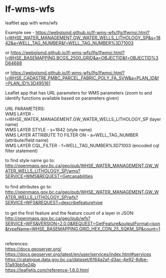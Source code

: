 # lf-wms-wfs
leaftlet app with wms/wfs

Example see - https://webgismd.github.io/lf-wms-wfs/lfg/lfwmsi.html?l=WHSE_WATER_MANAGEMENT.GW_WATER_WELLS_LITHOLOGY_SP&s=1842&a=WELL_TAG_NUMBER&f=WELL_TAG_NUMBER%3D71003<br>

or https://webgismd.github.io/lf-wms-wfs/lfg/lfwmsi.html?l=WHSE_BASEMAPPING.BCGS_2500_GRID&a=OBJECTID&f=OBJECTID%3D64688<br>

or https://webgismd.github.io/lf-wms-wfs/lfg/lfwmsi.html?l=WHSE_CADASTRE.PMBC_PARCEL_FABRIC_POLY_FA_SVW&a=PLAN_ID&f=PLAN_ID%3D495161

Leaflet app that has URL parameters for WMS parameters (zoom to and identify functions available based on parameters given) <br>
<br>
URL PARAMETERS:<br>
WMS LAYER - l=WHSE_WATER_MANAGEMENT.GW_WATER_WELLS_LITHOLOGY_SP  (layer name)<br>
WMS LAYER STYLE - s=1842 (style name)<br>
WMS LAYER ATTRIBUTE TO FILTER ON - a=WELL_TAG_NUMBER (attribute/field name)<br>
WMS LAYER CQL_FILTER - f=WELL_TAG_NUMBER%3D71003 (encoded cql filter statement)<br>

to find style name go to:<br> http://openmaps.gov.bc.ca/geo/pub/WHSE_WATER_MANAGEMENT.GW_WATER_WELLS_LITHOLOGY_SP/wms?SERVICE=WMS&REQUEST=Getcapabilities<br><br>
to find attributes go to:<br> http://openmaps.gov.bc.ca/geo/pub/WHSE_WATER_MANAGEMENT.GW_WATER_WELLS_LITHOLOGY_SP/wfs?SERVICE=WFS&REQUEST=describefeaturetype<br><br>
to get the first feature and the feature count of a layer in JSON:<br>
http://openmaps.gov.bc.ca/geo/pub/wfs?SERVICE=WFS&VERSION=2.0.0&REQUEST=GetFeature&outputFormat=json&typeName=WHSE_BASEMAPPING.GRID_HEX_CDN_25_SQKM_SP&count=1<br><br>

references: <br> 
https://docs.geoserver.org/<br>
https://docs.geoserver.org/latest/en/user/services/index.html#services<br>
https://catalogue.data.gov.bc.ca/dataset/6164a2af-d3ac-4e92-8dbe-51a93bb5e24b<br>
https://leafletjs.com/reference-1.6.0.html
